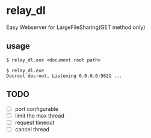 relay_dl
============

Easy Webserver for LargeFileSharing(GET method only)


usage
-----------


`$ relay_dl.exe <document root path>`


```
$ relay_dl.exe 
Docroot docroot, Listening 0.0.0.0:9821 ...
```



TODO
--------

- [ ] port configurable  
- [ ] limit the max thread
- [ ] request timeout
- [ ] cancel thread
